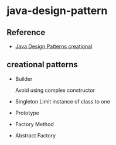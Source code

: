 # java-design-pattern
## Reference
- [Java Design Patterns creational](https://www.linkedin.com/learning/java-design-patterns-creational)

 ## creational patterns
 - Builder
   
   Avoid using complex constructor

 - Singleton 
    Limit instance of class to one
    
 - Prototype
 
 - Factory Method
 
 - Abstract Factory